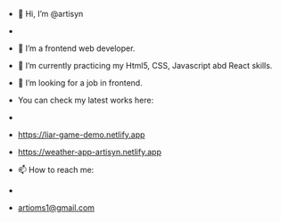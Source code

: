 - 👋 Hi, I’m @artisyn
- 
- 👀 I’m a frontend web developer.
- 🌱 I’m currently practicing my Html5, CSS, Javascript abd React skills.
- 💞️ I’m looking for a job in frontend.


- You can check my latest works here:
- 
- https://liar-game-demo.netlify.app


- https://weather-app-artisyn.netlify.app


- 📫 How to reach me:
-
-   artioms1@gmail.com

<!---
artisyn/artisyn is a ✨ special ✨ repository because its `README.md` (this file) appears on your GitHub profile.
You can click the Preview link to take a look at your changes.
--->
